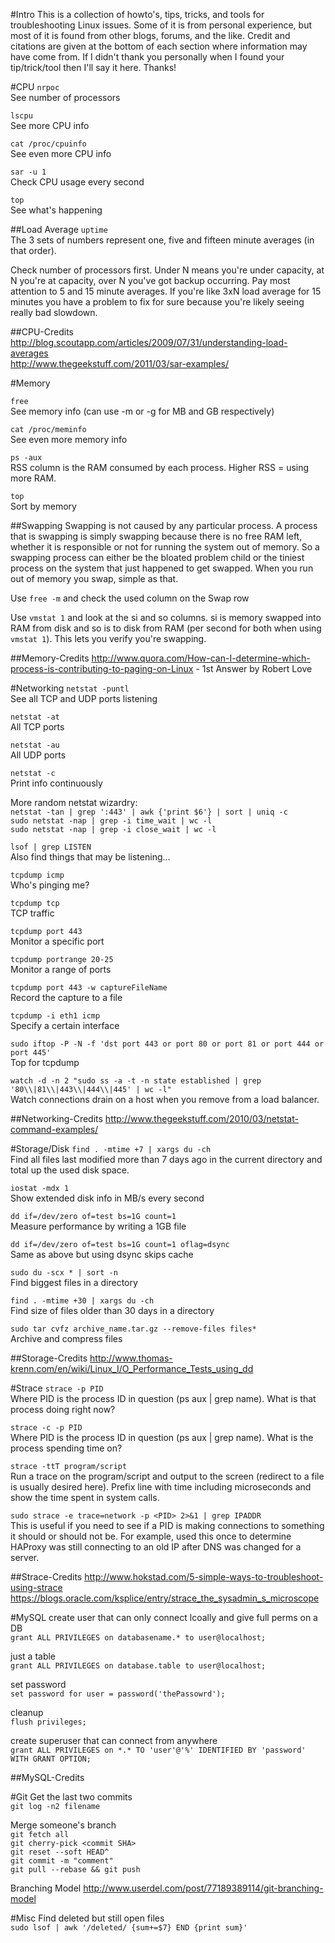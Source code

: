 #Intro
This is a collection of howto's, tips, tricks, and tools for troubleshooting Linux issues.  Some of it is from personal experience, but most of it is found from other blogs, forums, and the like.  Credit and citations are given at the bottom of each section where information may have come from.  If I didn't thank you personally when I found your tip/trick/tool then I'll say it here.  Thanks!

#CPU
````nrpoc```` <br>
See number of processors

````lscpu```` <br>
See more CPU info

````cat /proc/cpuinfo```` <br>
See even more CPU info

````sar -u 1```` <br>
Check CPU usage every second

````top```` <br>
See what's happening

##Load Average
````uptime```` <br>
The 3 sets of numbers represent one, five and fifteen minute averages (in that order).

Check number of processors first.  Under N means you're under capacity, at N you're at capacity, over N you've got backup occurring.  Pay most attention to 5 and 15 minute averages.  If you're like 3xN load average for 15 minutes you have a problem to fix for sure because you're likely seeing really bad slowdown.

##CPU-Credits
http://blog.scoutapp.com/articles/2009/07/31/understanding-load-averages<br>
http://www.thegeekstuff.com/2011/03/sar-examples/

#Memory

````free```` <br>
See memory info (can use -m or -g for MB and GB respectively)

````cat /proc/meminfo```` <br>
See even more memory info

````ps -aux```` <br>
RSS column is the RAM consumed by each process.  Higher RSS = using more RAM.

````top```` <br>
Sort by memory

##Swapping
Swapping is not caused by any particular process.  A process that is swapping is simply swapping because there is no free RAM left, whether it is responsible or not for running the system out of memory.  So a swapping process can either be the bloated problem child or the tiniest process on the system that just happened to get swapped.  When you run out of memory you swap, simple as that.

Use ````free -m```` and check the used column on the Swap row

Use ````vmstat 1```` and look at the si and so columns.  si is memory swapped into RAM from disk and so is to disk from RAM (per second for both when using ````vmstat 1````).  This lets you verify you're swapping.

##Memory-Credits
http://www.quora.com/How-can-I-determine-which-process-is-contributing-to-paging-on-Linux - 1st Answer by Robert Love

#Networking
````netstat -puntl```` <br>
See all TCP and UDP ports listening

````netstat -at```` <br>
All TCP ports

````netstat -au```` <br>
All UDP ports

````netstat -c```` <br>
Print info continuously

More random netstat wizardry:<br>
````netstat -tan | grep ':443' | awk {'print $6'} | sort | uniq -c````<br>
````sudo netstat -nap | grep -i time_wait | wc -l````<br>
````sudo netstat -nap | grep -i close_wait | wc -l````<br>

````lsof | grep LISTEN```` <br>
Also find things that may be listening...

````tcpdump icmp```` <br>
Who's pinging me?

````tcpdump tcp```` <br>
TCP traffic

````tcpdump port 443```` <br>
Monitor a specific port

````tcpdump portrange 20-25```` <br>
Monitor a range of ports

````tcpdump port 443 -w captureFileName```` <br>
Record the capture to a file

````tcpdump -i eth1 icmp```` <br>
Specify a certain interface

````sudo iftop -P -N -f 'dst port 443 or port 80 or port 81 or port 444 or port 445'````<br>
Top for tcpdump

````watch -d -n 2 "sudo ss -a -t -n state established | grep '80\\|81\\|443\\|444\\|445' | wc -l"````<br>
Watch connections drain on a host when you remove from a load balancer.

##Networking-Credits
http://www.thegeekstuff.com/2010/03/netstat-command-examples/ 

#Storage/Disk
````find . -mtime +7 | xargs du -ch````<br>
Find all files last modified more than 7 days ago in the current directory and total up the used disk space.

````iostat -mdx 1```` <br>
Show extended disk info in MB/s every second

````dd if=/dev/zero of=test bs=1G count=1```` <br>
Measure performance by writing a 1GB file

````dd if=/dev/zero of=test bs=1G count=1 oflag=dsync```` <br>
Same as above but using dsync skips cache

````sudo du -scx * | sort -n````<br>
Find biggest files in a directory

````find . -mtime +30 | xargs du -ch````<br>
Find size of files older than 30 days in a directory

````sudo tar cvfz archive_name.tar.gz --remove-files files*````<br>
Archive and compress files

##Storage-Credits
http://www.thomas-krenn.com/en/wiki/Linux_I/O_Performance_Tests_using_dd

#Strace
````strace -p PID```` <br>
Where PID is the process ID in question (ps aux | grep name).  What is that process doing right now?

````strace -c -p PID```` <br>
Where PID is the process ID in question (ps aux | grep name).  What is the process spending time on?

````strace -ttT program/script```` <br>
Run a trace on the program/script and output to the screen (redirect to a file is usually desired here).  Prefix line with time including microseconds and show the time spent in system calls.

````sudo strace -e trace=network -p <PID> 2>&1 | grep IPADDR````<br>
This is useful if you need to see if a PID is making connections to something it should or should not be.  For example, used this once to determine HAProxy was still connecting to an old IP after DNS was changed for a server.

##Strace-Credits
http://www.hokstad.com/5-simple-ways-to-troubleshoot-using-strace<br>
https://blogs.oracle.com/ksplice/entry/strace_the_sysadmin_s_microscope

#MySQL
create user that can only connect lcoally and give full perms on a DB<br>
````grant ALL PRIVILEGES on databasename.* to user@localhost;````
		
just a table <br>
````grant ALL PRIVILEGES on database.table to user@localhost;````
		
set password <br>
````set password for user = password('thePassowrd');````
		
cleanup <br>
````flush privileges;````
		
create superuser that can connect from anywhere <br>
````grant ALL PRIVILEGES on *.* TO 'user'@'%' IDENTIFIED BY 'password' WITH GRANT OPTION;````

##MySQL-Credits

#Git
Get the last two commits<br>
````git log -n2 filename````

Merge someone's branch<br>
````git fetch all````<br>
````git cherry-pick <commit SHA>````<br>
````git reset --soft HEAD^````<br>
````git commit -m "comment"````<br>
````git pull --rebase && git push````

Branching Model
http://www.userdel.com/post/77189389114/git-branching-model

#Misc
Find deleted but still open files<br>
````sudo lsof | awk '/deleted/ {sum+=$7} END {print sum}'````
